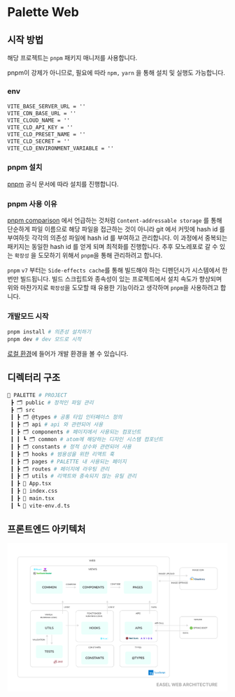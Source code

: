 # Palette Web

## 시작 방법

해당 프로젝트는 `pnpm` 패키지 매니저를 사용합니다.

pnpm이 강제가 아니므로, 필요에 따라 `npm,` `yarn` 을 통해 설치 및 실행도 가능합니다.

### env

```text
VITE_BASE_SERVER_URL = ''
VITE_CDN_BASE_URL = ''
VITE_CLOUD_NAME = ''
VITE_CLD_API_KEY = ''
VITE_CLD_PRESET_NAME = ''
VITE_CLD_SECRET = ''
VITE_CLD_ENVIRONMENT_VARIABLE = ''
```

### pnpm 설치

[pnpm](https://pnpm.io/installation) 공식 문서에 따라 설치를 진행합니다.

### pnpm 사용 이유

[pnpm comparison](https://pnpm.io/feature-comparison) 에서 언급하는 것처럼 `Content-addressable storage` 를 통해 단순하게 파일 이름으로 해당 파일을 접근하는 것이 아니라 git 에서 커밋에 hash id 를 부여하듯 각각의 의존성 파일에 hash id 를 부여하고 관리합니다. 이 과정에서 중복되는 패키지는 동일한 hash id 를 얻게 되며 최적화를 진행합니다. 추후 모노레포로 갈 수 있는 `확장성` 을 도모하기 위해서 `pnpm`을 통해 관리하려고 합니다.

`pnpm` `v7` 부터는 `Side-effects cache`를 통해 빌드해야 하는 디펜던시가 시스템에서 한 번만 빌드됩니다. 빌드 스크립트와 종속성이 있는 프로젝트에서 설치 속도가 향상되며 위와 마찬가지로 `확장성`을 도모할 때 유용한 기능이라고 생각하며 `pnpm`을 사용하려고 합니다.

### 개발모드 시작

```bash
pnpm install # 의존성 설치하기
pnpm dev # dev 모드로 시작
```

[로컬 환경](http://localhost:5173)에 들어가 개발 환경을 볼 수 있습니다.

## 디렉터리 구조

```bash
🎨 PALETTE # PROJECT
 ┣ 🗂️ public # 정적인 파일 관리
 ┣ 🗂️ src
 ┃ ┣ 🗂️ @types # 공통 타입 인터페이스 정의
 ┃ ┣ 🗂️ api # api 와 관련되어 사용
 ┃ ┣ 🗂️ components # 페이지에서 사용되는 컴포넌트
 ┃ ┃ ┗ 🗂️ common # atom에 해당하는 디자인 시스템 컴포넌트
 ┃ ┣ 🗂️ constants # 정적 상수와 관련되어 사용
 ┃ ┣ 🗂️ hooks # 범용성을 위한 리액트 훅
 ┃ ┣ 🗂️ pages # PALETTE 내 사용되는 페이지
 ┃ ┣ 🗂️ routes # 페이지에 라우팅 관리
 ┃ ┣ 🗂️ utils # 리액트와 종속되지 않는 유틸 관리
 ┃ ┣ 📄 App.tsx
 ┃ ┣ 📄 index.css
 ┃ ┣ 📄 main.tsx
 ┃ ┗ 📄 vite-env.d.ts
```

## 프론트엔드 아키텍처

![frontend architecture](./public/web_architecture.png)
